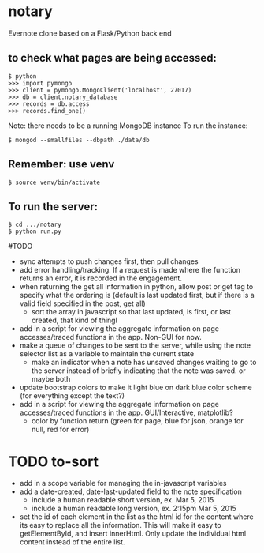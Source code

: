 # notary
Evernote clone based on a Flask/Python back end

## to check what pages are being accessed:

```
$ python
>>> import pymongo
>>> client = pymongo.MongoClient('localhost', 27017)
>>> db = client.notary_database
>>> records = db.access
>>> records.find_one()
```

Note: there needs to be a running MongoDB instance
To run the instance:
```
$ mongod --smallfiles --dbpath ./data/db
```

## Remember: use venv
```
$ source venv/bin/activate
```

## To run the server:
```
$ cd .../notary
$ python run.py
```

#TODO

- sync attempts to push changes first, then pull changes
- add error handling/tracking. If a request is made where the function returns an error, it is recorded in the engagement.
- when returning the get all information in python, allow post or get tag to specify what the ordering is (default is last updated first, but if there is a valid field specified in the post, get all)
  - sort the array in javascript so that last updated, is first, or last created, that kind of thingl
- add in a script for viewing the aggregate information on page accesses/traced functions in the app. Non-GUI for now.
- make a queue of changes to be sent to the server, while using the note selector list as a variable to maintain the current state
  - make an indicator when a note has unsaved changes waiting to go to the server instead of briefly indicating that the note was saved. or maybe both
- update bootstrap colors to make it light blue on dark blue color scheme (for everything except the text?)
- add in a script for viewing the aggregate information on page accesses/traced functions in the app. GUI/Interactive, matplotlib?
  - color by function return (green for page, blue for json, orange for null, red for error)

# TODO to-sort
- add in a scope variable for managing the in-javascript variables
- add a date-created, date-last-updated field to the note specification
  - include a human readable short version, ex. Mar 5, 2015
  - include a human readable long version, ex. 2:15pm Mar 5, 2015
- set the id of each element in the list as the html id for the content where its easy to replace all the information. This will make it easy to getElementById, and insert innerHtml. Only update the individual html content instead of the entire list.